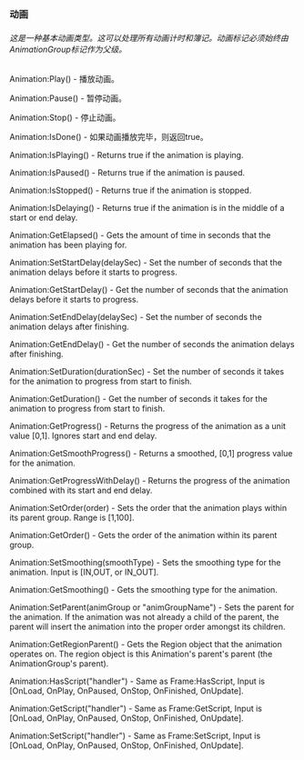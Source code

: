 ### 动画

###### 这是一种基本动画类型。这可以处理所有动画计时和簿记。动画标记必须始终由AnimationGroup标记作为父级。

Animation:Play\(\) - 播放动画。

Animation:Pause\(\) - 暂停动画。

Animation:Stop\(\) - 停止动画。

Animation:IsDone\(\) - 如果动画播放完毕，则返回true。

Animation:IsPlaying\(\) - Returns true if the animation is playing.

Animation:IsPaused\(\) - Returns true if the animation is paused.

Animation:IsStopped\(\) - Returns true if the animation is stopped.

Animation:IsDelaying\(\) - Returns true if the animation is in the middle of a start or end delay.

Animation:GetElapsed\(\) - Gets the amount of time in seconds that the animation has been playing for.

Animation:SetStartDelay\(delaySec\) - Set the number of seconds that the animation delays before it starts to progress.

Animation:GetStartDelay\(\) - Get the number of seconds that the animation delays before it starts to progress.

Animation:SetEndDelay\(delaySec\) - Set the number of seconds the animation delays after finishing.

Animation:GetEndDelay\(\) - Get the number of seconds the animation delays after finishing.

Animation:SetDuration\(durationSec\) - Set the number of seconds it takes for the animation to progress from start to finish.

Animation:GetDuration\(\) - Get the number of seconds it takes for the animation to progress from start to finish.

Animation:GetProgress\(\) - Returns the progress of the animation as a unit value \[0,1\]. Ignores start and end delay.

Animation:GetSmoothProgress\(\) - Returns a smoothed, \[0,1\] progress value for the animation.

Animation:GetProgressWithDelay\(\) - Returns the progress of the animation combined with its start and end delay.

Animation:SetOrder\(order\) - Sets the order that the animation plays within its parent group. Range is \[1,100\].

Animation:GetOrder\(\) - Gets the order of the animation within its parent group.

Animation:SetSmoothing\(smoothType\) - Sets the smoothing type for the animation. Input is \[IN,OUT, or IN\_OUT\].

Animation:GetSmoothing\(\) - Gets the smoothing type for the animation.

Animation:SetParent\(animGroup or "animGroupName"\) - Sets the parent for the animation. If the animation was not already a child of the parent, the parent will insert the animation into the proper order amongst its children.

Animation:GetRegionParent\(\) - Gets the Region object that the animation operates on. The region object is this Animation's parent's parent \(the AnimationGroup's parent\).

Animation:HasScript\("handler"\) - Same as Frame:HasScript, Input is \[OnLoad, OnPlay, OnPaused, OnStop, OnFinished, OnUpdate\].

Animation:GetScript\("handler"\) - Same as Frame:GetScript, Input is \[OnLoad, OnPlay, OnPaused, OnStop, OnFinished, OnUpdate\].

Animation:SetScript\("handler"\) - Same as Frame:SetScript, Input is \[OnLoad, OnPlay, OnPaused, OnStop, OnFinished, OnUpdate\].

